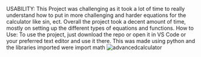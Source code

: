 USABILITY: This Project was challenging as it took a  lot of time to really understand how to put in more challenging and harder equations for the calculator like sin, ect. Overall the project took a decent amount of time, mostly on setting up the different types of equations and functions. 
How to Use: To use the project, just download the repo or open it in VS Code or your preferred text editor and use it there. 
This was made using python and the libraries imported were import math
![advancedcalculator](https://github.com/user-attachments/assets/618507ef-9605-489b-8785-821c38233198)

